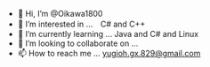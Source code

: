 - 👋 Hi, I’m @Oikawa1800
- 👀 I’m interested in ...　C# and C++
- 🌱 I’m currently learning ... Java and C# and Linux
- 💞️ I’m looking to collaborate on ...
- 📫 How to reach me ... yugioh.gx.829@gmail.com

<!---
Oikawa1800/Oikawa1800 is a ✨ special ✨ repository because its `README.md` (this file) appears on your GitHub profile.
You can click the Preview link to take a look at your changes.
--->
